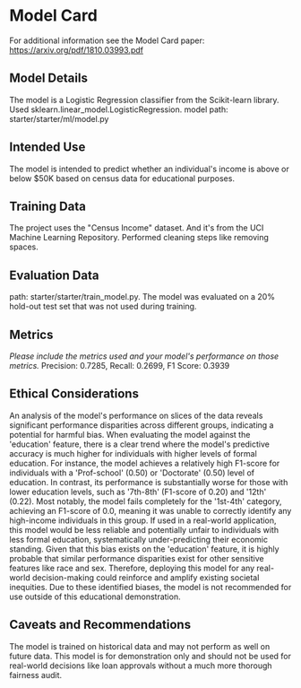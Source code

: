 # Model Card

For additional information see the Model Card paper: https://arxiv.org/pdf/1810.03993.pdf

## Model Details
The model is a Logistic Regression classifier from the Scikit-learn library. Used sklearn.linear_model.LogisticRegression. model path: starter/starter/ml/model.py

## Intended Use
The model is intended to predict whether an individual's income is above or below $50K based on census data for educational purposes.

## Training Data
The project uses the "Census Income" dataset. And it's from the UCI Machine Learning Repository. Performed cleaning steps like removing spaces.

## Evaluation Data
path: starter/starter/train_model.py. The model was evaluated on a 20% hold-out test set that was not used during training.

## Metrics
_Please include the metrics used and your model's performance on those metrics._
Precision: 0.7285, Recall: 0.2699, F1 Score: 0.3939
	
## Ethical Considerations
An analysis of the model's performance on slices of the data reveals significant performance disparities across different groups, indicating a potential for harmful bias. When evaluating the model against the 'education' feature, there is a clear trend where the model's predictive accuracy is much higher for individuals with higher levels of formal education. For instance, the model achieves a relatively high F1-score for individuals with a 'Prof-school' (0.50) or 'Doctorate' (0.50) level of education. In contrast, its performance is substantially worse for those with lower education levels, such as '7th-8th' (F1-score of 0.20) and '12th' (0.22). Most notably, the model fails completely for the '1st-4th' category, achieving an F1-score of 0.0, meaning it was unable to correctly identify any high-income individuals in this group. If used in a real-world application, this model would be less reliable and potentially unfair to individuals with less formal education, systematically under-predicting their economic standing. Given that this bias exists on the 'education' feature, it is highly probable that similar performance disparities exist for other sensitive features like race and sex. Therefore, deploying this model for any real-world decision-making could reinforce and amplify existing societal inequities. Due to these identified biases, the model is not recommended for use outside of this educational demonstration.

## Caveats and Recommendations
The model is trained on historical data and may not perform as well on future data. This model is for demonstration only and should not be used for real-world decisions like loan approvals without a much more thorough fairness audit.